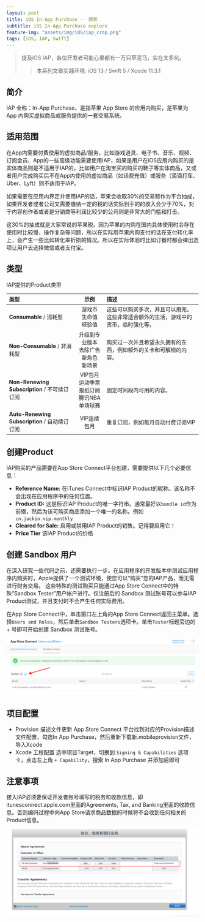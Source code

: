 ```yaml
---
layout: post
title: iOS In-App Purchase -- 探索
subtitle: iOS In-App Purchase explore
feature-img: "assets/img/iOS/iap_crop.png"
tags: [iOS, IAP, Swift]
---
```


> 提及iOS IAP，各位开发者可能心里都有一万只草泥马，实在太多坑。
>> 本系列文章实践环境: iOS 13 / Swift 5 / Xcode 11.3.1

## 简介
IAP 全称：In-App Purchase，是指苹果 App Store 的应用内购买，是苹果为 App 内购买虚拟商品或服务提供的一套交易系统。


## 适用范围
在App内需要付费使用的虚拟商品/服务，比如游戏道具、电子书、音乐、视频、订阅会员、App的一些高级功能需要使用IAP，如果是用户在iOS应用内购买的是实体商品则是不适用于IAP的，比如用户在淘宝买的购买的鞋子等实体商品，又或者用户完成购买后不在App内使用的虚拟商品（如话费充值）或服务（滴滴打车、Uber、Lyft）则不适用于IAP。

如果需要在应用内界定并使用IAP的话，苹果会收取30%的交易额作为平台抽成，如果开发者或者公司又需要缴纳一定的税的话实际到手的的收入会少于70%，对于内容创作者或者是分销商等利润比较少的公司则是非常大的门槛和打击。

这30%的抽成就是大家常说的苹果税。因为苹果的内购在国内具体使用时会存在使用时比较慢，操作复杂等问题，所以在实际用苹果内购支付的话在支付转化率上，会产生一些比如转化率折损的情况。所以在实际体验时比如订餐时都会弹出选项让用户去选择微信或者支付宝。

## 类型
IAP提供的Product类型

类型 | 示例 | 描述
:-- | :--: | :--
**Consumable** / 消耗型 | 游戏币<br/>生命值<br/>经验值 | 这些可以购买多次，并且可以用完。这些非常适合额外的生活，游戏中的货币，临时强化等。
**Non-Consumable** / 非消耗型 | 升级到专业版本<br/>去除广告<br/>新角色<br/>新场景 | 购买过一次并且希望永久拥有的东西，例如额外的关卡和可解锁的内容。
**Non-Renewing Subscription** / 不可续订订阅 | VIP包月<br/>运动季票<br/>报纸订阅<br/>腾讯NBA单场球赛 | 固定时间段内可用的内容。
**Auto-Renewing Subscription** / 自动续订订阅 | VIP连续包月 | 重复订阅，例如每月自动付费订阅VIP

## 创建Product
IAP购买的产品需要在App Store Connect平台创建，需要提供以下几个必要信息：
- **Reference Name:** 在iTunes Connect中标识IAP Product的昵称。该名称不会出现在应用程序中的任何位置。
- **Product ID:** 这是标识IAP Product的唯一字符串。通常最好以`bundle id`作为前缀，然后为该可购买商品添加一个唯一的名称。例如 `cn.jackin.vip.monthly`
- **Cleared for Sale:** 启用或禁用IAP Product的销售。记得要启用它！
- **Price Tier** 该IAP Product的价格

## 创建 Sandbox 用户
在深入研究一些代码之前，还需要执行一步。在应用程序的开发版本中测试应用程序内购买时，Apple提供了一个测试环境，使您可以“购买”您的IAP产品，而无需进行财务交易。 这些特殊的测试购买只能通过App Store Connect中的特殊“Sandbox Tester”用户帐户进行。仅注册后的 Sandbox 测试账号可以参与IAP Product测试，并且支付时不会产生任何实际费用。

在App Store Connect中，单击窗口左上角的App Store Connect返回主菜单。选择`Users and Roles`，然后单击`Sandbox Testers`选项卡。单击`Tester`标题旁边的 + 号即可开始创建 Sandbox 测试账号。

![创建沙盒测试账号](/assets/img/iOS/iap_sandbox_user.png)

## 项目配置
- Provision 描述文件更新
App Store Connect 平台找到对应的Provision描述文件配置，勾选In App Purchase，然后重新下载新.mobileprovision文件，导入Xcode
- Xcode 工程配置
选中项目Target，切换到 `Signing & Capabilities` 选项卡，点击左上角 `+ Capability`，搜索 In App Purchase 并添加后即可

## 注意事项
接入IAP必须要保证开发者账号填写的税务和收款信息，即itunesconnect.apple.com里面的Agreements, Tax, and Banking里面的收款信息。否则编码过程中向App Store请求商品数据的时候将不会收到任何相关的Product信息。

![Apple账号税务信息](/assets/img/iOS/iap_tax_transfer.png)
